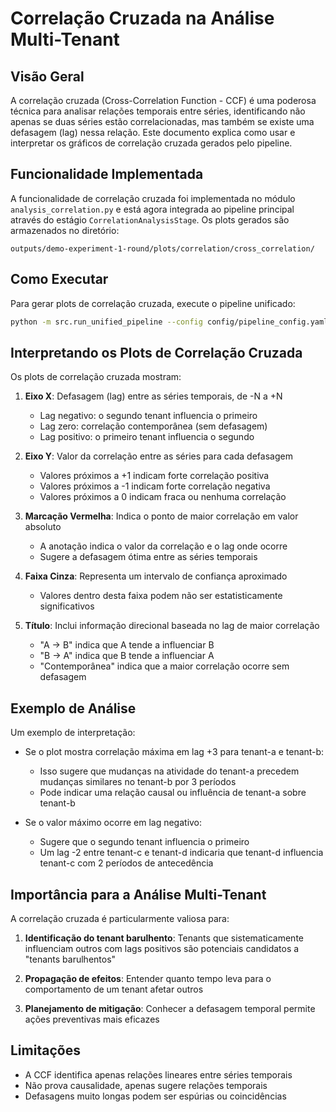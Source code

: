 # Correlação Cruzada na Análise Multi-Tenant

## Visão Geral

A correlação cruzada (Cross-Correlation Function - CCF) é uma poderosa técnica para analisar relações temporais entre séries, identificando não apenas se duas séries estão correlacionadas, mas também se existe uma defasagem (lag) nessa relação. Este documento explica como usar e interpretar os gráficos de correlação cruzada gerados pelo pipeline.

## Funcionalidade Implementada

A funcionalidade de correlação cruzada foi implementada no módulo `analysis_correlation.py` e está agora integrada ao pipeline principal através do estágio `CorrelationAnalysisStage`. Os plots gerados são armazenados no diretório:

```
outputs/demo-experiment-1-round/plots/correlation/cross_correlation/
```

## Como Executar

Para gerar plots de correlação cruzada, execute o pipeline unificado:

```bash
python -m src.run_unified_pipeline --config config/pipeline_config.yaml
```

## Interpretando os Plots de Correlação Cruzada

Os plots de correlação cruzada mostram:

1. **Eixo X**: Defasagem (lag) entre as séries temporais, de -N a +N
   - Lag negativo: o segundo tenant influencia o primeiro
   - Lag zero: correlação contemporânea (sem defasagem)
   - Lag positivo: o primeiro tenant influencia o segundo

2. **Eixo Y**: Valor da correlação entre as séries para cada defasagem
   - Valores próximos a +1 indicam forte correlação positiva
   - Valores próximos a -1 indicam forte correlação negativa
   - Valores próximos a 0 indicam fraca ou nenhuma correlação

3. **Marcação Vermelha**: Indica o ponto de maior correlação em valor absoluto
   - A anotação indica o valor da correlação e o lag onde ocorre
   - Sugere a defasagem ótima entre as séries temporais

4. **Faixa Cinza**: Representa um intervalo de confiança aproximado
   - Valores dentro desta faixa podem não ser estatisticamente significativos

5. **Título**: Inclui informação direcional baseada no lag de maior correlação
   - "A → B" indica que A tende a influenciar B
   - "B → A" indica que B tende a influenciar A
   - "Contemporânea" indica que a maior correlação ocorre sem defasagem

## Exemplo de Análise

Um exemplo de interpretação:

- Se o plot mostra correlação máxima em lag +3 para tenant-a e tenant-b:
  - Isso sugere que mudanças na atividade do tenant-a precedem mudanças similares no tenant-b por 3 períodos
  - Pode indicar uma relação causal ou influência de tenant-a sobre tenant-b

- Se o valor máximo ocorre em lag negativo:
  - Sugere que o segundo tenant influencia o primeiro
  - Um lag -2 entre tenant-c e tenant-d indicaria que tenant-d influencia tenant-c com 2 períodos de antecedência

## Importância para a Análise Multi-Tenant

A correlação cruzada é particularmente valiosa para:

1. **Identificação do tenant barulhento**: Tenants que sistematicamente influenciam outros com lags positivos são potenciais candidatos a "tenants barulhentos"

2. **Propagação de efeitos**: Entender quanto tempo leva para o comportamento de um tenant afetar outros

3. **Planejamento de mitigação**: Conhecer a defasagem temporal permite ações preventivas mais eficazes

## Limitações

- A CCF identifica apenas relações lineares entre séries temporais
- Não prova causalidade, apenas sugere relações temporais
- Defasagens muito longas podem ser espúrias ou coincidências
